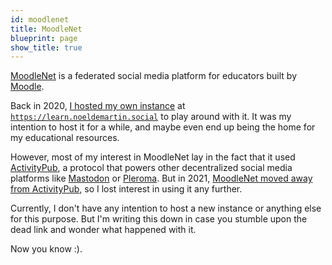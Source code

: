 ```yaml
---
id: moodlenet
title: MoodleNet
blueprint: page
show_title: true
---
```


[MoodleNet](https://moodle.net) is a federated social media platform for educators built by [Moodle](https://moodle.com).

Back in 2020, [I hosted my own instance](/tasks/configuring-a-moodlenet-instance) at <code>https://learn.noeldemartin.social</code> to play around with it. It was my intention to host it for a while, and maybe even end up being the home for my educational resources.

However, most of my interest in MoodleNet lay in the fact that it used [ActivityPub](https://www.w3.org/TR/activitypub/), a protocol that powers other decentralized social media platforms like [Mastodon](https://joinmastodon.org/) or [Pleroma](https://pleroma.social/). But in 2021, [MoodleNet moved away from ActivityPub](https://moodle.org/mod/forum/discuss.php?d=422885), so I lost interest in using it any further.

Currently, I don't have any intention to host a new instance or anything else for this purpose. But I'm writing this down in case you stumble upon the dead link and wonder what happened with it.

Now you know :).
